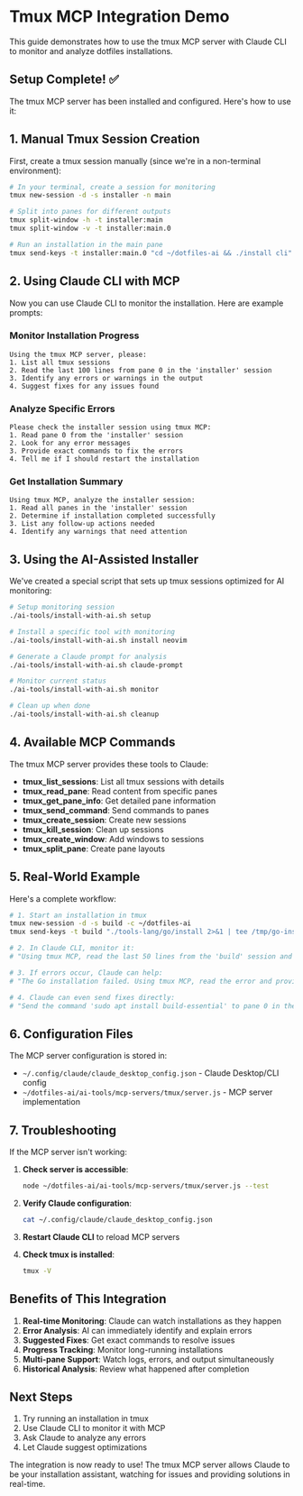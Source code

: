 # Tmux MCP Integration Demo

This guide demonstrates how to use the tmux MCP server with Claude CLI to monitor and analyze dotfiles installations.

## Setup Complete! ✅

The tmux MCP server has been installed and configured. Here's how to use it:

## 1. Manual Tmux Session Creation

First, create a tmux session manually (since we're in a non-terminal environment):

```bash
# In your terminal, create a session for monitoring
tmux new-session -d -s installer -n main

# Split into panes for different outputs
tmux split-window -h -t installer:main
tmux split-window -v -t installer:main.0

# Run an installation in the main pane
tmux send-keys -t installer:main.0 "cd ~/dotfiles-ai && ./install cli" C-m
```

## 2. Using Claude CLI with MCP

Now you can use Claude CLI to monitor the installation. Here are example prompts:

### Monitor Installation Progress
```
Using the tmux MCP server, please:
1. List all tmux sessions
2. Read the last 100 lines from pane 0 in the 'installer' session
3. Identify any errors or warnings in the output
4. Suggest fixes for any issues found
```

### Analyze Specific Errors
```
Please check the installer session using tmux MCP:
1. Read pane 0 from the 'installer' session
2. Look for any error messages
3. Provide exact commands to fix the errors
4. Tell me if I should restart the installation
```

### Get Installation Summary
```
Using tmux MCP, analyze the installer session:
1. Read all panes in the 'installer' session
2. Determine if installation completed successfully
3. List any follow-up actions needed
4. Identify any warnings that need attention
```

## 3. Using the AI-Assisted Installer

We've created a special script that sets up tmux sessions optimized for AI monitoring:

```bash
# Setup monitoring session
./ai-tools/install-with-ai.sh setup

# Install a specific tool with monitoring
./ai-tools/install-with-ai.sh install neovim

# Generate a Claude prompt for analysis
./ai-tools/install-with-ai.sh claude-prompt

# Monitor current status
./ai-tools/install-with-ai.sh monitor

# Clean up when done
./ai-tools/install-with-ai.sh cleanup
```

## 4. Available MCP Commands

The tmux MCP server provides these tools to Claude:

- **tmux_list_sessions**: List all tmux sessions with details
- **tmux_read_pane**: Read content from specific panes
- **tmux_get_pane_info**: Get detailed pane information
- **tmux_send_command**: Send commands to panes
- **tmux_create_session**: Create new sessions
- **tmux_kill_session**: Clean up sessions
- **tmux_create_window**: Add windows to sessions
- **tmux_split_pane**: Create pane layouts

## 5. Real-World Example

Here's a complete workflow:

```bash
# 1. Start an installation in tmux
tmux new-session -d -s build -c ~/dotfiles-ai
tmux send-keys -t build "./tools-lang/go/install 2>&1 | tee /tmp/go-install.log" C-m

# 2. In Claude CLI, monitor it:
# "Using tmux MCP, read the last 50 lines from the 'build' session and tell me if the Go installation is proceeding correctly"

# 3. If errors occur, Claude can help:
# "The Go installation failed. Using tmux MCP, read the error and provide the fix commands"

# 4. Claude can even send fixes directly:
# "Send the command 'sudo apt install build-essential' to pane 0 in the build session"
```

## 6. Configuration Files

The MCP server configuration is stored in:
- `~/.config/claude/claude_desktop_config.json` - Claude Desktop/CLI config
- `~/dotfiles-ai/ai-tools/mcp-servers/tmux/server.js` - MCP server implementation

## 7. Troubleshooting

If the MCP server isn't working:

1. **Check server is accessible**:
   ```bash
   node ~/dotfiles-ai/ai-tools/mcp-servers/tmux/server.js --test
   ```

2. **Verify Claude configuration**:
   ```bash
   cat ~/.config/claude/claude_desktop_config.json
   ```

3. **Restart Claude CLI** to reload MCP servers

4. **Check tmux is installed**:
   ```bash
   tmux -V
   ```

## Benefits of This Integration

1. **Real-time Monitoring**: Claude can watch installations as they happen
2. **Error Analysis**: AI can immediately identify and explain errors
3. **Suggested Fixes**: Get exact commands to resolve issues
4. **Progress Tracking**: Monitor long-running installations
5. **Multi-pane Support**: Watch logs, errors, and output simultaneously
6. **Historical Analysis**: Review what happened after completion

## Next Steps

1. Try running an installation in tmux
2. Use Claude CLI to monitor it with MCP
3. Ask Claude to analyze any errors
4. Let Claude suggest optimizations

The integration is now ready to use! The tmux MCP server allows Claude to be your installation assistant, watching for issues and providing solutions in real-time.
